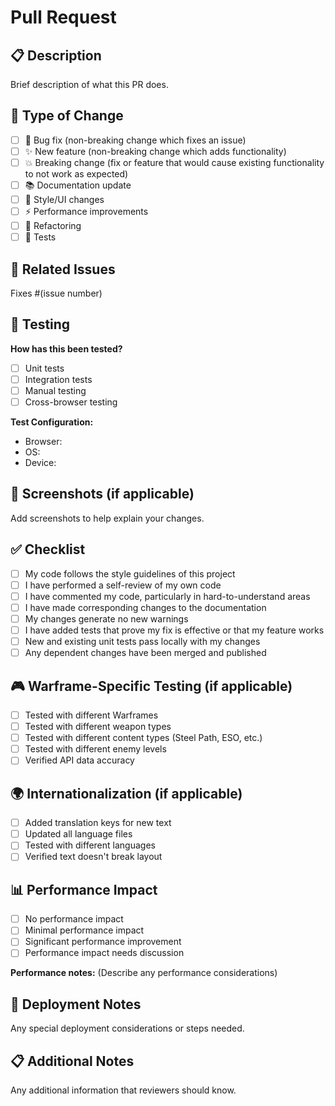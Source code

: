 # Pull Request

## 📋 Description
Brief description of what this PR does.

## 🎯 Type of Change
- [ ] 🐛 Bug fix (non-breaking change which fixes an issue)
- [ ] ✨ New feature (non-breaking change which adds functionality)
- [ ] 💥 Breaking change (fix or feature that would cause existing functionality to not work as expected)
- [ ] 📚 Documentation update
- [ ] 🎨 Style/UI changes
- [ ] ⚡ Performance improvements
- [ ] 🔧 Refactoring
- [ ] 🧪 Tests

## 🔗 Related Issues
Fixes #(issue number)

## 🧪 Testing
**How has this been tested?**
- [ ] Unit tests
- [ ] Integration tests
- [ ] Manual testing
- [ ] Cross-browser testing

**Test Configuration:**
- Browser: 
- OS: 
- Device: 

## 📸 Screenshots (if applicable)
Add screenshots to help explain your changes.

## ✅ Checklist
- [ ] My code follows the style guidelines of this project
- [ ] I have performed a self-review of my own code
- [ ] I have commented my code, particularly in hard-to-understand areas
- [ ] I have made corresponding changes to the documentation
- [ ] My changes generate no new warnings
- [ ] I have added tests that prove my fix is effective or that my feature works
- [ ] New and existing unit tests pass locally with my changes
- [ ] Any dependent changes have been merged and published

## 🎮 Warframe-Specific Testing (if applicable)
- [ ] Tested with different Warframes
- [ ] Tested with different weapon types
- [ ] Tested with different content types (Steel Path, ESO, etc.)
- [ ] Tested with different enemy levels
- [ ] Verified API data accuracy

## 🌍 Internationalization (if applicable)
- [ ] Added translation keys for new text
- [ ] Updated all language files
- [ ] Tested with different languages
- [ ] Verified text doesn't break layout

## 📊 Performance Impact
- [ ] No performance impact
- [ ] Minimal performance impact
- [ ] Significant performance improvement
- [ ] Performance impact needs discussion

**Performance notes:**
(Describe any performance considerations)

## 🚀 Deployment Notes
Any special deployment considerations or steps needed.

## 📋 Additional Notes
Any additional information that reviewers should know.
